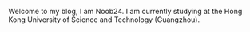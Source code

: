 Welcome to my blog, I am Noob24. I am currently studying at the Hong Kong University of Science and Technology (Guangzhou).